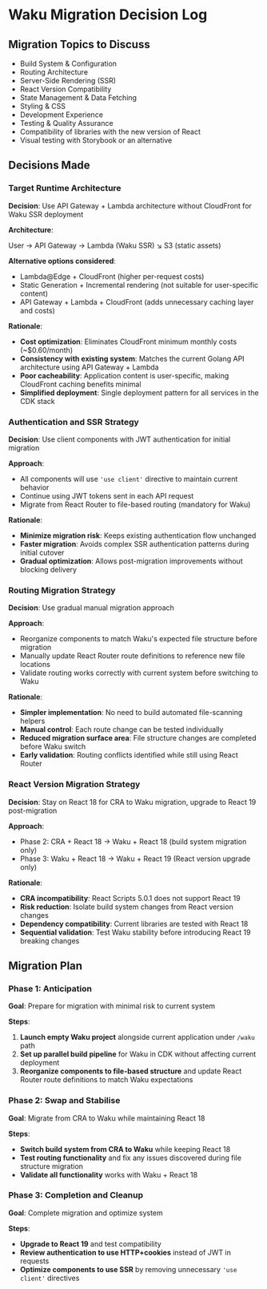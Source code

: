 # Waku Migration Decision Log

## Migration Topics to Discuss

- Build System & Configuration
- Routing Architecture  
- Server-Side Rendering (SSR)
- React Version Compatibility
- State Management & Data Fetching
- Styling & CSS
- Development Experience
- Testing & Quality Assurance
- Compatibility of libraries with the new version of React
- Visual testing with Storybook or an alternative

## Decisions Made

### Target Runtime Architecture

**Decision**: Use API Gateway + Lambda architecture without CloudFront for Waku SSR deployment

**Architecture**:

User → API Gateway → Lambda (Waku SSR)
                   ↘ S3 (static assets)

**Alternative options considered**:
- Lambda@Edge + CloudFront (higher per-request costs)
- Static Generation + Incremental rendering (not suitable for user-specific content)
- API Gateway + Lambda + CloudFront (adds unnecessary caching layer and costs)

**Rationale**:
- **Cost optimization**: Eliminates CloudFront minimum monthly costs (~$0.60/month)
- **Consistency with existing system**: Matches the current Golang API architecture using API Gateway + Lambda
- **Poor cacheability**: Application content is user-specific, making CloudFront caching benefits minimal
- **Simplified deployment**: Single deployment pattern for all services in the CDK stack

### Authentication and SSR Strategy

**Decision**: Use client components with JWT authentication for initial migration

**Approach**:
- All components will use `'use client'` directive to maintain current behavior
- Continue using JWT tokens sent in each API request
- Migrate from React Router to file-based routing (mandatory for Waku)

**Rationale**:
- **Minimize migration risk**: Keeps existing authentication flow unchanged
- **Faster migration**: Avoids complex SSR authentication patterns during initial cutover
- **Gradual optimization**: Allows post-migration improvements without blocking delivery

### Routing Migration Strategy

**Decision**: Use gradual manual migration approach

**Approach**:
- Reorganize components to match Waku's expected file structure before migration
- Manually update React Router route definitions to reference new file locations
- Validate routing works correctly with current system before switching to Waku

**Rationale**:
- **Simpler implementation**: No need to build automated file-scanning helpers
- **Manual control**: Each route change can be tested individually
- **Reduced migration surface area**: File structure changes are completed before Waku switch
- **Early validation**: Routing conflicts identified while still using React Router

### React Version Migration Strategy

**Decision**: Stay on React 18 for CRA to Waku migration, upgrade to React 19 post-migration

**Approach**:
- Phase 2: CRA + React 18 → Waku + React 18 (build system migration only)
- Phase 3: Waku + React 18 → Waku + React 19 (React version upgrade only)

**Rationale**:
- **CRA incompatibility**: React Scripts 5.0.1 does not support React 19
- **Risk reduction**: Isolate build system changes from React version changes
- **Dependency compatibility**: Current libraries are tested with React 18
- **Sequential validation**: Test Waku stability before introducing React 19 breaking changes

## Migration Plan

### Phase 1: Anticipation

**Goal**: Prepare for migration with minimal risk to current system

**Steps**:
1. **Launch empty Waku project** alongside current application under `/waku` path
2. **Set up parallel build pipeline** for Waku in CDK without affecting current deployment
3. **Reorganize components to file-based structure** and update React Router route definitions to match Waku expectations

### Phase 2: Swap and Stabilise

**Goal**: Migrate from CRA to Waku while maintaining React 18

**Steps**:
- **Switch build system from CRA to Waku** while keeping React 18
- **Test routing functionality** and fix any issues discovered during file structure migration
- **Validate all functionality** works with Waku + React 18

### Phase 3: Completion and Cleanup

**Goal**: Complete migration and optimize system

**Steps**:
- **Upgrade to React 19** and test compatibility
- **Review authentication to use HTTP+cookies** instead of JWT in requests
- **Optimize components to use SSR** by removing unnecessary `'use client'` directives
